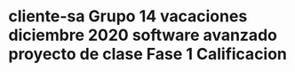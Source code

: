 # cliente-sa Grupo 14 vacaciones diciembre 2020 software avanzado proyecto de clase Fase 1 Calificacion
